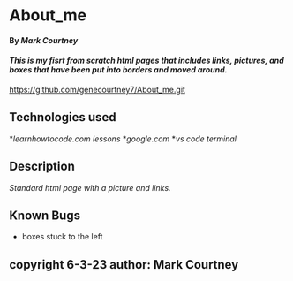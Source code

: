 # About_me
#### By _**Mark Courtney**_
#### _This is my fisrt from scratch html pages that includes links, pictures, and boxes that have been put into borders and moved around._
https://github.com/genecourtney7/About_me.git
## Technologies used
*_learnhowtocode.com lessons_
*_google.com_
*_vs code terminal_
## Description
_Standard html page with a picture and links._
## Known Bugs
* boxes stuck to the left
## copyright 6-3-23 author: Mark Courtney
